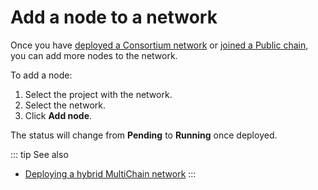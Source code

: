 # Add a node to a network

Once you have [deployed a Consortium network](/control-panel/deploy-consortium-network) or [joined a Public chain](/control-panel/join-public-chain), you can add more nodes to the network.

To add a node:

1. Select the project with the network.
1. Select the network.
1. Click **Add node**.

The status will change from **Pending** to **Running** once deployed.

::: tip See also
* [Deploying a hybrid MultiChain network](/operations/multichain-hybrid)
:::